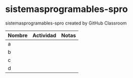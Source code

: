 # sistemasprogramables-spro
sistemasprogramables-spro created by GitHub Classroom



| Nombre | Actividad | Notas |
|-------------|----------------|--------------|
| a           |                |              | 
| b           |                |              | 
| c           |                |              | 
| d           |                |              | 
